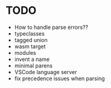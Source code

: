 # TODO

- How to handle parse errors??
- typeclasses
- tagged union
- wasm target
- modules
- invent a name
- minimal parens
- VSCode language server
- fix precedence issues when parsing